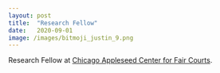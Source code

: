 ```yaml
---
layout: post
title:  "Research Fellow"
date:   2020-09-01
image: /images/bitmoji_justin_9.png
---
```

Research Fellow at [Chicago Appleseed Center for Fair Courts](https://www.chicagoappleseed.org/about-us/our-staff/).
